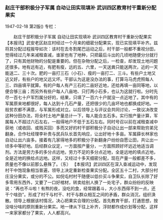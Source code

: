 ### 赵庄干部积极分子军属  自动让田实现填补  武训四区教育村干重新分配果实

1947-02-18
第2版()
专栏：

　　赵庄干部积极分子军属
    自动让田实现填补
    武训四区教育村干重新分配果实
    【本报讯】武安老区赵庄村经过一个月来的细密分配果实，现已实现填平补齐。兹将其分配过程报导如次：该村在去冬割尾巴运动之后，村干部一般都不重视分田，觉得经过几年来减租查减，谁家也有了地种，只把最后斗出的几顷地随便分分就行了，只有其他财物的分配是重要的。但在杂物分配之后，一检查，却发现土地问题还很多。地有远有近，有肥有瘦，远的五、六里，一天送粪只能送两次，近的一天能送二、三十次。肥的一亩打三石（小石）、瘦的一亩打二、三斗。有些户土地又近又好，有些户的地又远又坏。干部认为这是没办法的事，打算马马虎虎照每人三、四亩填平就算。有的户每人有产三石的二亩好近地，还给再填一亩同等地，以便合够三亩；而另外有些户每人八亩地、只打两小石多，也认为这就行啦。分时先尽一百七十户军烈属分好的，结果，只填了一百六十户就没一点近地了。其中有的军属原来地都很好，每人达到十几石产量，还把很少的几亩坏地也都换成好地。一般贫农都不满意，与军属形成对立。以后领导上与评议会共同讨论，一致议决改变这种分田办法，将全村土地产量总计一下，每人能合五石多。实行按产量计算，军属每人不超过六石左右，一般得地户不低于五石左右。同时号召以前在减租查减中获地（或收回、或贱买回）多而又好的村干部积极分子自动让出一部来帮助穷弟兄翻身。合作社经理李补贵与民兵队长首先响应，让出好地十多亩。军属薛长林家也自动让出六亩多。接着有几家得地多的积极分子新翻身户纷纷自愿让田，共让出一顷多中等好地。后经群众议定，一方面按产量分，一方面照顾好坏远近地适当调剂。方法是劳力多的多分点远地，劳力不足的多分点近地，全是远地的填点近地，全是近地的换给点远地。这样，又经过十多天细密分配，现在产量一般都差不多，质量也不像以前那么悬殊了。（东）
    【本报讯】武训四区在深入查减运动中，发现村干中饱现象相当普遍，领导上决定重新检查果实分配。全区五十二村，大部分村庄没分果实，或分的不公。如倪屯村村干随便以低价买斗争果实，自卫队长除了好多零用东西外，又要了一口好棺材，转卖给别人换了一处宅子，群众纷纷的反映说：“再也不斗啦！有熬的夜，没吃的食，经常跟着斗，大小东西得不到一点，还干个啥劲”。形成了村干与村干、村干与群众相互之间的矛盾，群众消沉，组织涣散。领导上根据该村情况，决心把果实合理的分配。首先教育干部，打通思想，按没啥分啥的原则重新分果实。地一律从下往上补齐，浮财都作成价划等分配，这样一来家家都分了果实，人人都高兴。
